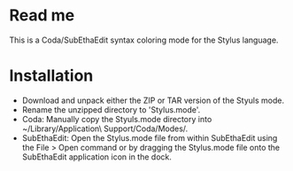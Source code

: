 Read me
=======
 
This is a Coda/SubEthaEdit syntax coloring mode for the Stylus language.
 
 
Installation
============
 
- Download and unpack either the ZIP or TAR version of the Styuls mode.
- Rename the unzipped directory to 'Stylus.mode'.
- Coda:
  Manually copy the Styuls.mode directory into ~/Library/Application\ Support/Coda/Modes/.
- SubEthaEdit:
  Open the Stylus.mode file from within SubEthaEdit using the File > Open command 
  or by dragging the Stylus.mode file onto the SubEthaEdit application icon in the dock.

